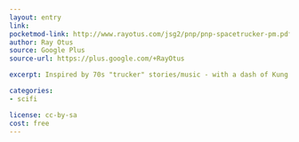 ```yaml
---
layout: entry
link:
pocketmod-link: http://www.rayotus.com/jsg2/pnp/pnp-spacetrucker-pm.pdf
author: Ray Otus
source: Google Plus
source-url: https://plus.google.com/+RayOtus

excerpt: Inspired by 70s "trucker" stories/music - with a dash of Kung Fu, Space Opera, and Funk thrown in.

categories:
- scifi

license: cc-by-sa
cost: free
---
```

